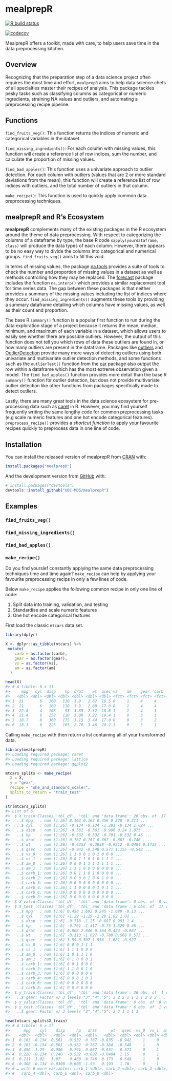 
<!-- README.md is generated from README.Rmd. Please edit that file -->

# mealprepR

<!-- badges: start -->

[![R build
status](https://github.com/UBC-MDS/mealprepR/workflows/R-CMD-check/badge.svg)](https://github.com/UBC-MDS/mealprepR/actions)

[![codecov](https://codecov.io/gh/UBC-MDS/mealprepR/branch/master/graph/badge.svg)](https://codecov.io/gh/UBC-MDS/mealprepR)

<!-- badges: end -->

MealprepR offers a toolkit, made with care, to help users save time in
the data preprocessing kitchen.

## Overview

Recognizing that the preparation step of a data science project often
requires the most time and effort, `mealprepR` aims to help data science
chefs of all specialties master their recipes of analysis. This package
tackles pesky tasks such as classifying columns as categorical or
numeric ingredients, straining NA values and outliers, and automating a
preprocessing recipe pipeline.

## Functions

`find_fruits_veg()`: This function returns the indices of numeric and
categorical variables in the dataset.

`find_missing_ingredients()`: For each column with missing values, this
function will create a reference list of row indices, sum the number,
and calculate the proportion of missing values.

`find_bad_apples()`: This function uses a univariate approach to outlier
detection. For each column with outliers (values that are 2 or more
standard deviations from the mean), this function will create a
reference list of row indices with outliers, and the total number of
outliers in that column.

`make_recipe()`: This function is used to quickly apply common data
preprocessing techniques.

## mealprepR and R’s Ecosystem

**mealprepR** complements many of the existing packages in the R
ecosystem around the theme of data preprocessing. With respect to
categorizing the columns of a dataframe by type, the base R code
`sapply(yourdataframe, class)` will produce the data types of each
column. However, there appears to be no easy way to divide the columns
into categorical and numerical groups. `find_fruits_veg()` aims to fill
this void.

In terms of missing values, the package
[na.tools](https://cran.r-project.org/web/packages/na.tools/na.tools.pdf)
provides a suite of tools to check the number and proportion of missing
values in a dataset as well as methods controlling how they may be
replaced. The
[forecast](https://cloud.r-project.org/web/packages/forecast/forecast.pdf)
package includes the function `na.interp()` which provides a similar
replacement tool for time series data. The gap between these packages is
that neither provides a summary of the missing values including the list
of indices where they occur. `find_missing_ingredients()` augments these
tools by providing a summary dataframe detailing which columns have
missing values, as well as their count and proportion.

The base R `summary()` function is a popular first function to run
during the data exploration stage of a project because it returns the
mean, median, minimum, and maximum of each variable in a dataset, which
allows users to easily see whether there are possible outliers. However,
the output of this function does not tell you which rows of data these
outliers are found in, or how many outliers are present in the
dataframe. Packages like
[outliers](https://cran.r-project.org/web/packages/outliers/outliers.pdf)
and
[OutlierDetection](https://cran.r-project.org/web/packages/OutlierDetection/OutlierDetection.pdf)
provide many more ways of detecting outliers using both univariate and
multivariate outlier detection methods, and some functions such as the
`outlierTest()` function from the
[car](https://cran.r-project.org/web/packages/car/car.pdf) package also
output the row within a dataframe which has the most extreme observation
given a model. The `find_bad_apples()` function provides more detail
than the base R `summary()` function for outlier detection, but does not
provide multivariate outlier detection like other functions from
packages specifically made to detect outliers.

Lastly, there are many great tools in the data science ecosystem for
pre-processing data such as
[caret](https://cran.r-project.org/web/packages/caret/caret.pdf) in R.
However, you may find yourself frequently writing the same lengthy code
for common preprocessing tasks (e.g scale numeric features and one hot
encode categorical features). `preprocess_recipe()` provides a *shortcut
function* to apply your favourite recipes quickly to preprocess data in
one line of code.

## Installation

You can install the released version of mealprepR from
[CRAN](https://CRAN.R-project.org) with:

``` r
install.packages("mealprepR")
```

And the development version from [GitHub](https://github.com/) with:

``` r
# install.packages("devtools")
devtools::install_github("UBC-MDS/mealprepR")
```

## Examples

### `find_fruits_veg()`

### `find_missing_ingredients()`

### `find_bad_apples()`

### `make_recipe()`

Do you find yourslef constantly applying the same data preprocessing
techniques time and time again? `make_recipe` can help by applying your
favourite preprocessing recips in only a few lines of code.

Below `make_recipe` applies the following common recipe in only one line
of code:

1.  Split data into training, validation, and testing
2.  Standardise and scale numeric features
3.  One hot encode categorical features

First load the classic `mtcars` data set.

``` r
library(dplyr)

X <- dplyr::as_tibble(mtcars) %>%
 mutate(
    carb = as.factor(carb),
    gear = as.factor(gear),
    vs = as.factor(vs),
    am = as.factor(am)
  )
```

``` r
head(X)
#> # A tibble: 6 x 11
#>     mpg   cyl  disp    hp  drat    wt  qsec vs    am    gear  carb 
#>   <dbl> <dbl> <dbl> <dbl> <dbl> <dbl> <dbl> <fct> <fct> <fct> <fct>
#> 1  21       6   160   110  3.9   2.62  16.5 0     1     4     4    
#> 2  21       6   160   110  3.9   2.88  17.0 0     1     4     4    
#> 3  22.8     4   108    93  3.85  2.32  18.6 1     1     4     1    
#> 4  21.4     6   258   110  3.08  3.22  19.4 1     0     3     1    
#> 5  18.7     8   360   175  3.15  3.44  17.0 0     0     3     2    
#> 6  18.1     6   225   105  2.76  3.46  20.2 1     0     3     1
```

Calling `make_recipe` with then return a list containing all of your
transformed data.

``` r
library(mealprepR)
#> Loading required package: caret
#> Loading required package: lattice
#> Loading required package: ggplot2

mtcars_splits <- make_recipe(
  X = X, 
  y = "gear", 
  recipe = "ohe_and_standard_scaler", 
  splits_to_return = "train_test"
)
```

``` r
str(mtcars_splits)
#> List of 6
#>  $ X_train:Classes 'tbl_df', 'tbl' and 'data.frame': 26 obs. of  17 variables:
#>   ..$ mpg   : num [1:26] 0.163 0.163 0.456 0.228 -0.211 ...
#>   ..$ cyl   : num [1:26] -0.134 -0.134 -1.291 -0.134 1.024 ...
#>   ..$ disp  : num [1:26] -0.561 -0.561 -0.986 0.24 1.073 ...
#>   ..$ hp    : num [1:26] -0.532 -0.532 -0.791 -0.532 0.46 ...
#>   ..$ drat  : num [1:26] 0.767 0.767 0.667 -0.887 -0.746 ...
#>   ..$ wt    : num [1:26] -0.6353 -0.3838 -0.9312 -0.0484 0.1735 ...
#>   ..$ qsec  : num [1:26] -0.942 -0.548 0.571 1.155 -0.548 ...
#>   ..$ vs_0  : num [1:26] 1 1 0 0 1 0 1 0 0 0 ...
#>   ..$ vs_1  : num [1:26] 0 0 1 1 0 1 0 1 1 1 ...
#>   ..$ am_0  : num [1:26] 0 0 0 1 1 1 1 1 1 1 ...
#>   ..$ am_1  : num [1:26] 1 1 1 0 0 0 0 0 0 0 ...
#>   ..$ carb_1: num [1:26] 0 0 1 1 0 1 0 0 0 0 ...
#>   ..$ carb_2: num [1:26] 0 0 0 0 1 0 0 1 0 0 ...
#>   ..$ carb_3: num [1:26] 0 0 0 0 0 0 0 0 0 0 ...
#>   ..$ carb_4: num [1:26] 1 1 0 0 0 0 1 0 1 1 ...
#>   ..$ carb_6: num [1:26] 0 0 0 0 0 0 0 0 0 0 ...
#>   ..$ carb_8: num [1:26] 0 0 0 0 0 0 0 0 0 0 ...
#>  $ X_valid:Classes 'tbl_df', 'tbl' and 'data.frame': 0 obs. of  0 variables
#>  $ X_test :Classes 'tbl_df', 'tbl' and 'data.frame': 6 obs. of  17 variables:
#>   ..$ mpg   : num [1:6] 0.456 1.692 0.245 -1.089 -0.13 ...
#>   ..$ cyl   : num [1:6] -1.29 -1.29 -1.29 1.02 1.02 ...
#>   ..$ disp  : num [1:6] -0.718 -1.25 -0.887 0.991 1.4 ...
#>   ..$ hp    : num [1:6] -0.761 -1.417 -0.73 1.529 0.46 ...
#>   ..$ drat  : num [1:6] 0.808 2.846 0.364 0.424 -0.887 ...
#>   ..$ wt    : num [1:6] -0.113 -1.627 -0.788 0.568 0.573 ...
#>   ..$ qsec  : num [1:6] 3.59 0.507 1.556 -1.681 -0.527 ...
#>   ..$ vs_0  : num [1:6] 0 0 0 1 1 1
#>   ..$ vs_1  : num [1:6] 1 1 1 0 0 0
#>   ..$ am_0  : num [1:6] 1 0 1 1 1 0
#>   ..$ am_1  : num [1:6] 0 1 0 0 0 1
#>   ..$ carb_1: num [1:6] 0 0 1 0 0 0
#>   ..$ carb_2: num [1:6] 1 1 0 0 1 0
#>   ..$ carb_3: num [1:6] 0 0 0 0 0 0
#>   ..$ carb_4: num [1:6] 0 0 0 1 0 1
#>   ..$ carb_6: num [1:6] 0 0 0 0 0 0
#>   ..$ carb_8: num [1:6] 0 0 0 0 0 0
#>  $ y_train:Classes 'tbl_df', 'tbl' and 'data.frame': 26 obs. of  1 variable:
#>   ..$ gear: Factor w/ 3 levels "3","4","5": 2 2 2 1 1 1 1 2 2 2 ...
#>  $ y_valid:Classes 'tbl_df', 'tbl' and 'data.frame': 0 obs. of  0 variables
#>  $ y_test :Classes 'tbl_df', 'tbl' and 'data.frame': 6 obs. of  1 variable:
#>   ..$ gear: Factor w/ 3 levels "3","4","5": 2 2 1 1 1 3
```

``` r
head(mtcars_splits$X_train)
#> # A tibble: 6 x 17
#>      mpg    cyl    disp     hp   drat      wt   qsec  vs_0  vs_1  am_0  am_1
#>    <dbl>  <dbl>   <dbl>  <dbl>  <dbl>   <dbl>  <dbl> <dbl> <dbl> <dbl> <dbl>
#> 1  0.163 -0.134 -0.561  -0.532  0.767 -0.635  -0.942     1     0     0     1
#> 2  0.163 -0.134 -0.561  -0.532  0.767 -0.384  -0.548     1     0     0     1
#> 3  0.456 -1.29  -0.986  -0.791  0.667 -0.931   0.571     0     1     0     1
#> 4  0.228 -0.134  0.240  -0.532 -0.887 -0.0484  1.15      0     1     1     0
#> 5 -0.211  1.02   1.07    0.460 -0.746  0.173  -0.548     1     0     1     0
#> 6 -0.308 -0.134 -0.0300 -0.608 -1.53   0.193   1.70      0     1     1     0
#> # … with 6 more variables: carb_1 <dbl>, carb_2 <dbl>, carb_3 <dbl>,
#> #   carb_4 <dbl>, carb_6 <dbl>, carb_8 <dbl>
```

